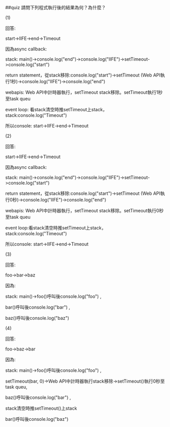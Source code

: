 ##quiz
請問下列程式執行後的結果為何？為什麼？

(1) 

回答:

start->IIFE->end->Timeout

因為async callback:

stack: main()->console.log("end")->console.log("IIFE")->setTimeout->console.log("start")

return statement，從stack移除:console.log("start")->setTimeout (Web API執行1秒)->console.log("IIFE")->console.log("end")

webapis: Web API中計時器執行，setTimeout stack移除。setTimeout執行1秒至task queu

event loop: 看stack清空時推setTimeout上stack，stack:console.log("Timeout")

所以console: start->IIFE->end->Timeout

(2) 

回答:

start->IIFE->end->Timeout

因為async callback:

stack: main()->console.log("end")->console.log("IIFE")->setTimeout->console.log("start")

return statement，從stack移除:console.log("start")->setTimeout (Web API執行0秒)->console.log("IIFE")->console.log("end")

webapis: Web API中計時器執行，setTimeout stack移除。setTimeout執行0秒至task queu

event loop:看stack清空時推setTimeout上stack，stack:console.log("Timeout")

所以console: start->IIFE->end->Timeout

(3) 

回答:

foo->bar->baz

因為:

stack:
main()->foo()呼叫後console.log("foo") ,

bar()呼叫後console.log("bar") ,

baz()呼叫後console.log("baz")

(4) 

回答:

foo->baz->bar

因為:

stack:
main()->foo()呼叫後console.log("foo") ,

setTimeout(bar, 0)->Web API中計時器執行stack移除->setTimeout()執行0秒至task queu,

baz()呼叫後console.log("bar") ,

stack清空時推setTimeout()上stack

bar()呼叫後console.log("baz")
